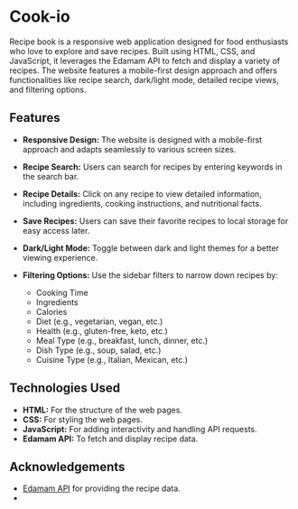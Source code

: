 # Cook-io

Recipe book is a responsive web application designed for food enthusiasts who love to explore and save recipes. Built using HTML, CSS, and JavaScript, it leverages the Edamam API to fetch and display a variety of recipes. The website features a mobile-first design approach and offers functionalities like recipe search, dark/light mode, detailed recipe views, and filtering options.


## Features

- **Responsive Design:** The website is designed with a mobile-first approach and adapts seamlessly to various screen sizes.

- **Recipe Search:** Users can search for recipes by entering keywords in the search bar.

- **Recipe Details:** Click on any recipe to view detailed information, including ingredients, cooking instructions, and nutritional facts.

- **Save Recipes:** Users can save their favorite recipes to local storage for easy access later.

- **Dark/Light Mode:** Toggle between dark and light themes for a better viewing experience.

- **Filtering Options:** Use the sidebar filters to narrow down recipes by:
  - Cooking Time
  - Ingredients
  - Calories
  - Diet (e.g., vegetarian, vegan, etc.)
  - Health (e.g., gluten-free, keto, etc.)
  - Meal Type (e.g., breakfast, lunch, dinner, etc.)
  - Dish Type (e.g., soup, salad, etc.)
  - Cuisine Type (e.g., Italian, Mexican, etc.)

## Technologies Used

- **HTML:** For the structure of the web pages.
- **CSS:** For styling the web pages.
- **JavaScript:** For adding interactivity and handling API requests.
- **Edamam API:** To fetch and display recipe data.

## Acknowledgements

- [Edamam API](https://developer.edamam.com/) for providing the recipe data.
- 
